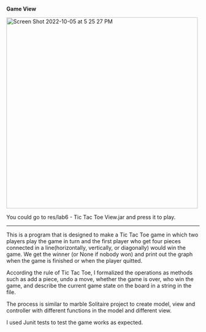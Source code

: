 **Game View**

<img width="499" alt="Screen Shot 2022-10-05 at 5 25 27 PM" src="https://user-images.githubusercontent.com/90473308/194187723-d7e32a1e-8872-4d54-b161-ad241f366a11.png">

You could go to res/lab6 - Tic Tac Toe View.jar and press it to play.
<hr />

This is a program that is designed to make a Tic Tac Toe game in which two players play the game in turn and the first player who get four pieces connected in a line(horizontally, vertically, or diagonally) would win the game. We get the winner (or None if nobody won) and print out the graph when the game is finished or when the player quitted.

According the rule of Tic Tac Toe, I formalized the operations as methods such as add a piece, undo a move, whether the game is over, who win the game, and describe the current game state on the board in a string in the file.

The process is similar to marble Solitaire project to create model, view and controller with different functions in the model and different view.

I used Junit tests to test the game works as expected. 
